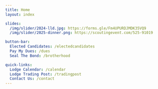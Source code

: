 ```yaml
---
title: Home
layout: index

slides:
  /img/slider/2024-lld.jpg: https://forms.gle/Fm4UPURDJMDK35VQ9
  /img/slider/2025-dinner.png: https://scoutingevent.com/525-91019

button-bar:
  Elected Candidates: /electedcandidates
  Pay My Dues: /dues
  Seal The Bond: /brotherhood

quick-links:
  Lodge Calendar: /calendar
  Lodge Trading Post: /tradingpost
  Contact Us: /contact
---
```

